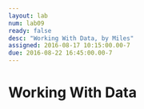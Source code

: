 ```yaml
---
layout: lab
num: lab09
ready: false
desc: "Working With Data, by Miles"
assigned: 2016-08-17 10:15:00.00-7
due: 2016-08-22 16:45:00.00-7
---
```


# Working With Data
